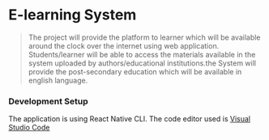 # E-learning System
> The project will provide the platform to learner which will be available around the clock over the internet using web application. 
Students/learner will be able to access the materials available in the system uploaded by authors/educational institutions.the System
will provide the post-secondary education which will be available in english language. 

### Development Setup

The application is using React Native CLI. The code editor used is [Visual Studio Code](https://code.visualstudio.com/)

